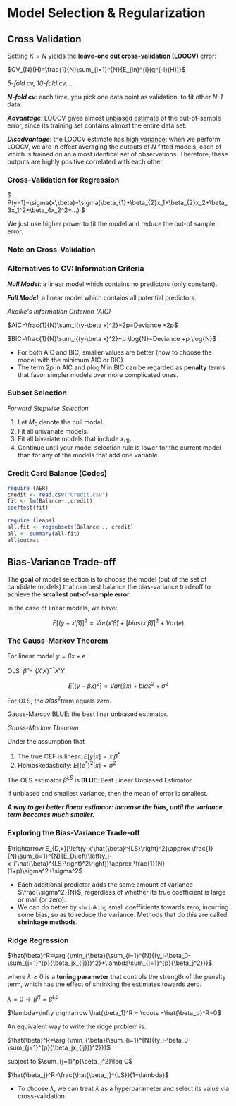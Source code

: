 # Model Selection & Regularization

## Cross Validation

Setting $K=N$ yields the **leave-one out cross-validation (LOOCV)** error:

$CV_{N}(H)=\frac{1}{N}\sum_{i=1}^{N}{E_{in}^{i}(g^{-i}(H))}​$

*5-fold cv, 10-fold cv, …*

***N-fold cv***: each time, you pick one data point as validation, to fit other *N-1* data.

***Advantage***: LOOCV gives almost <u>unbiased estimate</u> of the out-of-sample error, since its training set contains almost the entire data set.

***Disadvantage***: the LOOCV estimate has <u>high variance</u>: when we perform LOOCV, we are in effect averaging the outputs of *N* fitted models, each of which is trained on an almost identical set of observations. Therefore, these outputs are highly positive correlated with each other.

### Cross-Validation for Regression

$ P(y=1)=\sigma(x',\beta)=\sigma(\beta_{1}+\beta_{2}x_1+\beta_{2}x_2+\beta_3x_1^2+\beta_4x_2^2+...) $

We just use higher power to fit the model and reduce the out-of sample error.

### Note on Cross-Validation

### Alternatives to CV: Information Criteria ###

***Null Model***: a linear model which contains no predictors (only constant).

***Full Model***: a linear model which contains all potential predictors.

*Akaike's Information Criterion (AIC)*

$AIC=\frac{1}{N}\sum_i{(y-\beta x)^2}+2p=Deviance +2p$

$BIC=\frac{1}{N}\sum_i{(y-\beta x)^2}+p \log{N}=Deviance +p \log{N}$

- For both AIC and BIC, smaller values are better (how to choose the model with the minimum AIC or BIC).
- The term $2p$ in AIC and $p \log{N}​$ in BIC can be regarded as **penalty** terms that favor simpler models over more complicated ones.

### Subset Selection

*Forward Stepwise Selection*

1. Let $M_0$ denote the null model.
2. Fit all univariate models.
3. Fit all bivariate models that include $x_{(1)}$.
4. Continue until your model selection rule is lower for the current model than for any of the models that add one variable.

### Credit Card Balance (Codes)

```R
require (AER)
credit <- read.csv("Credit.csv")
fit <- lm(Balance~.,credit)
coeftest(fit)
```

```R
require (leaps)
all.fit <- regsubsets(Balance~., credit)
all <- summary(all.fit)
all$outmat
```

## Bias-Variance Trade-off

The **goal** of model selection is to choose the model (out of the set of candidate models) that can best balance the bias-variance tradeoff to achieve the **smallest out-of-sample error**.

In the case of linear models, we have:

$$ E[(y-x'\hat{\beta})]^2=Var(x'\hat{\beta})+[bias(x'\hat{\beta})]^2+Var(e) ​$$

### The Gauss-Markov Theorem

For linear model $y=\beta x+e$

OLS: $\hat{\beta}=(X'X)^{-1}X'Y​$

$$ E[(y-\beta x)^2]=Var(\beta x)+bias^2+\sigma^2 ​$$

For OLS, the $bias^2​$ term equals *zero*.

Gauss-Marcov BLUE: the best linar unbiased estimator.

*Gauss-Markov Theorem*

Under the assumption that

1. The true CEF is linear: $E[y\vert x]=x'\beta^*​$
2. Homoskedasticity: $E[(e^*)^2\vert x]=\sigma^2​$

The OLS estimator $\hat{\beta}^{LS}$ is **BLUE**: Best Linear Unbiased Estimator.

If unbiased and smallest variance, then the mean of error is smallest.

***A way to get better linear estimaor: increase the bias, until the variance term becomes much smaller.***

### Exploring the Bias-Variance Trade-off ###

$\rightarrow E_{D,x}[\left(y-x'\hat{\beta}^{LS}\right)^2]\approx \frac{1}{N}\sum_{i=1}^{N}{E_D\left[\left(y_i-x_i'\hat{\beta}^{LS}\right)^2\right]}\approx \frac{1}{N}(1+p)\sigma^2+\sigma^2$

- Each additional predictor adds the same amount of variance $\frac{\sigma^2}{N}​$, regardless of whether its true coefficient is large or mall (or zero).
- We can do better by `shrinking` small coefficients towards zero, incurring some bias, so as to reduce the variance. Methods that do this are called **shrinkage methods**.

### Ridge Regression ###

$\hat{\beta}^R=\arg {\min_{\beta}{\sum_{i=1}^{N}{(y_i-\beta_0-\sum_{j=1}^{p}{\beta_jx_{ij}})^2}+\lambda\sum_{j=1}^{p}{\beta_j^2}}}​$

where $\lambda \geq 0​$ is a **tuning parameter** that controls the strength of the penalty term, which has the effect of shrinking the estimates towards zero.

$\lambda=0 \rightarrow \hat{\beta}^R=\hat{\beta}^{LS}$

$\lambda=\infty \rightarrow \hat{\beta_1}^R = \cdots =\hat{\beta_p}^R=0$



An equivalent way to write the ridge problem is:

$\hat{\beta}^R=\arg {\min_{\beta}{\sum_{i=1}^{N}{(y_i-\beta_0-\sum_{j=1}^{p}{\beta_jx_{ij}})^2}}}$

subject to $\sum_{j=1}^p{\beta_j^2}\leq C$

$\hat{\beta_j}^R=\frac{\hat{\beta_j}^{LS}}{1+\lambda}$

- To choose $\lambda$, we can treat $\lambda$ as a hyperparameter and select its value via cross-validation.

